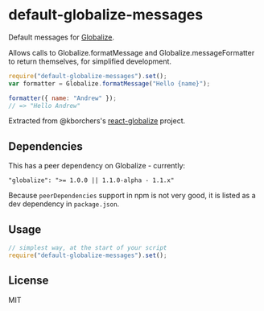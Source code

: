 # default-globalize-messages

Default messages for [Globalize][g].

Allows calls to Globalize.formatMessage and Globalize.messageFormatter to return
themselves, for simplified development.

```js
require("default-globalize-messages").set();
var formatter = Globalize.formatMessage("Hello {name}");

formatter({ name: "Andrew" });
// => "Hello Andrew"
```

Extracted from @kborchers's [react-globalize][rg] project.

## Dependencies

This has a peer dependency on Globalize - currently:

```
"globalize": ">= 1.0.0 || 1.1.0-alpha - 1.1.x"
```

Because `peerDependencies` support in npm is not very good, it is listed as a
dev dependency in `package.json`.

## Usage

```js
// simplest way, at the start of your script
require("default-globalize-messages").set();
```

[g]: https://github.com/jquery/globalize
[rg]: https://github.com/kborchers/react-globalize

## License

MIT
